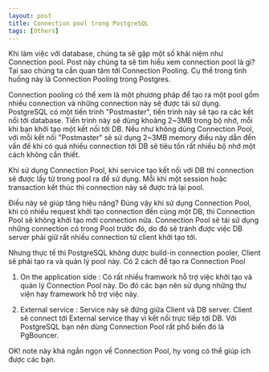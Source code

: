 ```yaml
---
layout: post
title: Connection pool trong PostgreSQL
tags: [Others]
---
```


Khi làm việc với database, chúng ta sẽ gặp một số khải niệm như Connection pool. Post này chúng ta sẽ tìm hiểu xem connection pool là gì? 
Tại sao chúng ta cần quan tâm tới Connection Pooling. Cụ thể trong tình huống này là Connection Pooling trong Postgres. 

Connection pooling có thể xem là một phương pháp để tạo ra một pool gồm nhiều connection và những connection này sẽ được tái sử dụng.
PostgreSQL có một tiến trình "Postmaster", tiến trình này sẽ tạo ra các kết nối tới database. Tiến trình này sẽ dùng khoảng 2~3MB trong bộ nhớ, 
mỗi khi bạn khởi tạo một kết nối tới DB. Nếu như không dùng Connection Pool, với mỗi kết nối "Postmaster" sẽ sử dụng 2~3MB memory điều này dẫn đến 
vấn đề khi có quá nhiều connection tới DB sẽ tiêu tốn rất nhiều bộ nhớ một cách không cần thiết.

Khi sử dụng Connection Pool, khi service tạo kết nối với DB thì connection sẽ được lấy từ trong pool ra để sử dụng. Mỗi khi một session hoặc transaction kết thúc 
thì connection này sẽ được trả lại pool. 

Điều này sẽ giúp tăng hiệu năng? Đúng vậy khi sử dụng Connection Pool, khi có nhiều request khởi tạo connection đến cùng một DB, thì Connection Pool sẽ không khởi tạo
mới connection nữa. Connection Pool sẽ tái sử dụng những connection có trong Pool trước đó, do đó sẽ tránh được việc DB server phải giữ rất nhiều connection từ client 
khởi tạo tới. 

Nhưng thực tế thì PostgreSQL không dược build-in connection pooler, Client sẽ phải tạo ra và quản lý pool này. Có 2 cách để tạo ra Connection Pool

1. On the application side : Có rất nhiều framwork hỗ trợ việc khởi tạo và quản lý Connection Pool này. Do đó các bạn nên sử dụng những thư viện hay framework hỗ trợ
việc này.

2. External service : Service này sẽ đứng giữa Client và DB server. Client sẽ connect tới External service thay vì kết nối trực tiếp tới DB. Với PostgreSQL bạn nên dùng
Connection Pool rất phổ biến đó là PgBouncer.

OK! note này khá ngắn ngọn về Connection Pool, hy vong có thể giúp ích được các bạn.

